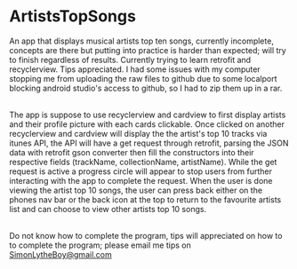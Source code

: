 # ArtistsTopSongs
An app that displays musical artists top ten songs, currently incomplete, concepts are there but putting into practice is harder than expected; will try to finish regardless of results. Currently trying to learn retrofit and recyclerview. Tips appreciated. I had some issues with my computer stopping me from uploading the raw files to github due to some localport blocking android studio's access to github, so I had to zip them up in a rar. 

<br /> The app is suppose to use recyclerview and cardview to first display artists and their profile picture with each cards clickable. Once clicked on another recyclerview and cardview will display the the artist's top 10 tracks via itunes API, the API will have a get request through retrofit, parsing the JSON data with retrofit gson converter then fill the constructors into their respective fields (trackName, collectionName, artistName). While the get request is active a progress circle will appear to stop users from further interacting with the app to complete the request. When the user is done viewing the artist top 10 songs, the user can press back either on the phones nav bar or the back icon at the top to return to the favourite artists list and can choose to view other artists top 10 songs.   

<br /> Do not know how to complete the program, tips will appreciated on how to to complete the program; please email me tips on SimonLytheBoy@gmail.com 
